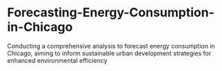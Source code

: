 # Forecasting-Energy-Consumption-in-Chicago
Conducting a comprehensive analysis to forecast energy consumption in Chicago, aiming to inform sustainable urban development strategies for enhanced environmental efficiency
